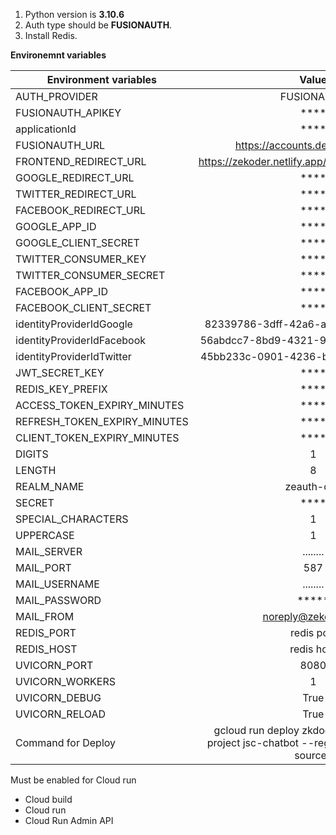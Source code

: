 1. Python version is **3.10.6**
2. Auth type should be **FUSIONAUTH**. 
3. Install Redis.

**Environemnt variables**

| Environment variables        |                                                                 Value                                                                  |
|------------------------------|:--------------------------------------------------------------------------------------------------------------------------------------:| 
| AUTH_PROVIDER                |                                                               FUSIONAUTH                                                               |
| FUSIONAUTH_APIKEY            |                                                                  ****                                                                  |
| applicationId                |                                                                  ****                                                                  |
| FUSIONAUTH_URL               |                                                    https://accounts.dev.zekoder.net                                                    |
| FRONTEND_REDIRECT_URL        |                                           https://zekoder.netlify.app/auth/verifysociallogin                                           |
| GOOGLE_REDIRECT_URL          |                                                                  ****                                                                  |
| TWITTER_REDIRECT_URL         |                                                                  ****                                                                  |
| FACEBOOK_REDIRECT_URL        |                                                                  ****                                                                  |
| GOOGLE_APP_ID                |                                                                  ****                                                                  |
| GOOGLE_CLIENT_SECRET         |                                                                  ****                                                                  |
| TWITTER_CONSUMER_KEY         |                                                                  ****                                                                  |
| TWITTER_CONSUMER_SECRET      |                                                                  ****                                                                  |
| FACEBOOK_APP_ID              |                                                                  ****                                                                  |
| FACEBOOK_CLIENT_SECRET       |                                                                  ****                                                                  |
| identityProviderIdGoogle     |                                                  82339786-3dff-42a6-aac6-1f1ceecb6c46                                                  |
| identityProviderIdFacebook   |                                                  56abdcc7-8bd9-4321-9621-4e9bbebae494                                                  |
| identityProviderIdTwitter    |                                                  45bb233c-0901-4236-b5ca-ac46e2e0a5a5                                                  |
| JWT_SECRET_KEY               |                                                                  ****                                                                  |
| REDIS_KEY_PREFIX             |                                                                  ****                                                                  |
| ACCESS_TOKEN_EXPIRY_MINUTES  |                                                                  ****                                                                  |
 REFRESH_TOKEN_EXPIRY_MINUTES |                                                                  ****                                                                  |
CLIENT_TOKEN_EXPIRY_MINUTES |                                                                  ****                                                                  |
 DIGITS                       |                                                                   1                                                                    |
| LENGTH                       |                                                                   8                                                                    |
| REALM_NAME                   |                                                               zeauth-dev                                                               |
| SECRET                       |                                                                  ****                                                                  |
| SPECIAL_CHARACTERS           |                                                                   1                                                                    |
| UPPERCASE                    |                                                                   1                                                                    |
| MAIL_SERVER                  |                                                                ........                                                                |
| MAIL_PORT                    |                                                                  587                                                                   |
| MAIL_USERNAME                |                                                                ........                                                                |
| MAIL_PASSWORD                |                                                                 *****                                                                  |
| MAIL_FROM                    |                                                          noreply@zekoder.net                                                           |
| REDIS_PORT                   |                                                               redis port                                                               |
| REDIS_HOST                   |                                                               redis host                                                               |
| UVICORN_PORT                 |                                                                  8080                                                                  |
| UVICORN_WORKERS              |                                                                   1                                                                    |
| UVICORN_DEBUG                |                                                                  True                                                                  |
| UVICORN_RELOAD               |                                                                  True                                                                  |
| Command for Deploy           |                       gcloud run deploy zkdoer-zeauth-dev --project jsc-chatbot --region us-central1 --source .                        |



Must be enabled for Cloud run

- Cloud build
- Cloud run
- Cloud Run Admin API